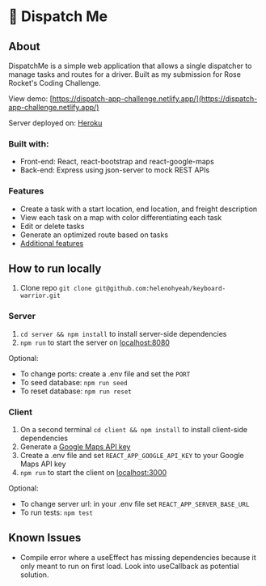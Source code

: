 # 🚚 Dispatch Me

## About

DispatchMe is a simple web application that allows a single dispatcher to manage tasks and routes for a driver. Built as my submission for Rose Rocket's Coding Challenge.

View demo: [https://dispatch-app-challenge.netlify.app/](https://dispatch-app-challenge.netlify.app/)

Server deployed on: [Heroku](https://dispatch-app-challenge.herokuapp.com/api/tasks)

### Built with:

- Front-end: React, react-bootstrap and react-google-maps
- Back-end: Express using json-server to mock REST APIs

### Features

- Create a task with a start location, end location, and freight description
- View each task on a map with color differentiating each task
- Edit or delete tasks
- Generate an optimized route based on tasks
- [Additional features](./FEATURES.md)

## How to run locally

1. Clone repo `git clone git@github.com:helenohyeah/keyboard-warrior.git`

### Server

1. `cd server && npm install` to install server-side dependencies
2. `npm run` to start the server on [localhost:8080](http://localhost:8080/)

Optional:

- To change ports: create a .env file and set the `PORT`
- To seed database: `npm run seed`
- To reset database: `npm run reset`

### Client

1. On a second terminal `cd client && npm install` to install client-side dependencies
2. Generate a [Google Maps API key](https://developers.google.com/maps/documentation/javascript/get-api-key)
3. Create a .env file and set `REACT_APP_GOOGLE_API_KEY` to your Google Maps API key
4. `npm run` to start the client on [localhost:3000](http://localhost:3000/)

Optional:

- To change server url: in your .env file set `REACT_APP_SERVER_BASE_URL`
- To run tests: `npm test`

## Known Issues

- Compile error where a useEffect has missing dependencies because it only meant to run on first load. Look into useCallback as potential solution.
